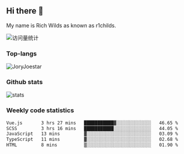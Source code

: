 ## Hi there 👋

My name is Rich Wilds as known as r1childs.

<img src="https://komarev.com/ghpvc/?username=JoryJoestar&label=Views&color=0e75b6&style=flat" alt="访问量统计" />

### Top-langs

<p><img src="https://github-readme-stats.vercel.app/api/top-langs?username=JoryJoestar&show_icons=true&locale=en&layout=compact&size_weight=0&count_weight=1" alt="JoryJoestar" /></p>   

### Github stats

<picture>
  <source
    srcset="https://github-readme-stats-au6v.vercel.app/api?username=JoryJoestar&count_private=true&show_icons=true"
    media="(prefers-color-scheme: dark)"
  />
  <source
    srcset="https://github-readme-stats-au6v.vercel.app/api?username=JoryJoestar&count_private=true&show_icons=true"
    media="(prefers-color-scheme: light), (prefers-color-scheme: no-preference)"
  />
  <img src="https://github-readme-stats-au6v.vercel.app/api?username=JoryJoestar&count_private=true&show_icons=true&hide_rank=true" alt="stats"/>
</picture>

###  Weekly code statistics

<!--START_SECTION:waka-->

```txt
Vue.js       3 hrs 27 mins   ███████████▓░░░░░░░░░░░░░   46.65 %
SCSS         3 hrs 16 mins   ███████████░░░░░░░░░░░░░░   44.05 %
JavaScript   13 mins         ▓░░░░░░░░░░░░░░░░░░░░░░░░   03.09 %
TypeScript   11 mins         ▓░░░░░░░░░░░░░░░░░░░░░░░░   02.68 %
HTML         8 mins          ▒░░░░░░░░░░░░░░░░░░░░░░░░   01.90 %
```

<!--END_SECTION:waka-->
